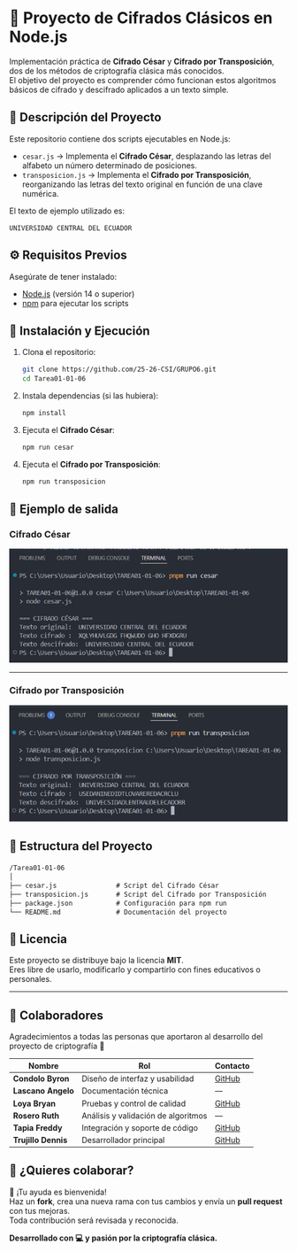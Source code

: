# 🔐 Proyecto de Cifrados Clásicos en Node.js

Implementación práctica de **Cifrado César** y **Cifrado por Transposición**, dos de los métodos de criptografía clásica más conocidos.  
El objetivo del proyecto es comprender cómo funcionan estos algoritmos básicos de cifrado y descifrado aplicados a un texto simple.

## 📘 Descripción del Proyecto

Este repositorio contiene dos scripts ejecutables en Node.js:

- `cesar.js` → Implementa el **Cifrado César**, desplazando las letras del alfabeto un número determinado de posiciones.
- `transposicion.js` → Implementa el **Cifrado por Transposición**, reorganizando las letras del texto original en función de una clave numérica.

El texto de ejemplo utilizado es:

```
UNIVERSIDAD CENTRAL DEL ECUADOR
```

## ⚙️ Requisitos Previos

Asegúrate de tener instalado:

- [Node.js](https://nodejs.org/) (versión 14 o superior)
- [npm](https://www.npmjs.com/) para ejecutar los scripts

## 🧩 Instalación y Ejecución

1. Clona el repositorio:
   ```bash
   git clone https://github.com/25-26-CSI/GRUPO6.git
   cd Tarea01-01-06
   ```

2. Instala dependencias (si las hubiera):
   ```bash
   npm install
   ```

3. Ejecuta el **Cifrado César**:
   ```bash
   npm run cesar
   ```

4. Ejecuta el **Cifrado por Transposición**:
   ```bash
   npm run transposicion
   ```


## 🧠 Ejemplo de salida

### Cifrado César
![Cifrado César](./assets/screenshots/Cesar.png)

---

### Cifrado por Transposición
![Cifrado por Transposición](./assets/screenshots/trasposicion.png)

## 🧮 Estructura del Proyecto

```
/Tarea01-01-06
│
├── cesar.js               # Script del Cifrado César
├── transposicion.js       # Script del Cifrado por Transposición
├── package.json           # Configuración para npm run
└── README.md              # Documentación del proyecto
```

## 🧾 Licencia

Este proyecto se distribuye bajo la licencia **MIT**.  
Eres libre de usarlo, modificarlo y compartirlo con fines educativos o personales.

---

## 🤝 Colaboradores

Agradecimientos a todas las personas que aportaron al desarrollo del proyecto de criptografía 💚

| Nombre                               | Rol                                | Contacto                                  |
| ------------------------------------ | ---------------------------------- | ----------------------------------------- |
| **Condolo Byron**                    | Diseño de interfaz y usabilidad    | [GitHub](https://github.com/SumonPB)      |
| **Lascano Angelo**                   | Documentación técnica              | —                                         |
| **Loya Bryan**                       | Pruebas y control de calidad       | [GitHub](https://github.com/Bryan1093)    |
| **Rosero Ruth**                      | Análisis y validación de algoritmos| —                                         |
| **Tapia Freddy**                     | Integración y soporte de código    | [GitHub](https://github.com/XavierT1)     |
| **Trujillo Dennis**                  | Desarrollador principal            | [GitHub](https://github.com/Dennis290699) |

## 🚀 ¿Quieres colaborar?

🙌 ¡Tu ayuda es bienvenida!  
Haz un **fork**, crea una nueva rama con tus cambios y envía un **pull request** con tus mejoras.  
Toda contribución será revisada y reconocida.


**Desarrollado con 💻 y pasión por la criptografía clásica.**


